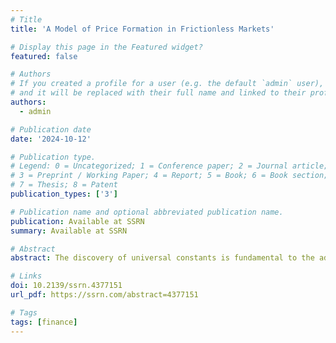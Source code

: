 ```yaml
---
# Title
title: 'A Model of Price Formation in Frictionless Markets'

# Display this page in the Featured widget?
featured: false

# Authors
# If you created a profile for a user (e.g. the default `admin` user), write the username (folder name) here
# and it will be replaced with their full name and linked to their profile.
authors:
  - admin

# Publication date
date: '2024-10-12'

# Publication type.
# Legend: 0 = Uncategorized; 1 = Conference paper; 2 = Journal article;
# 3 = Preprint / Working Paper; 4 = Report; 5 = Book; 6 = Book section;
# 7 = Thesis; 8 = Patent
publication_types: ['3']

# Publication name and optional abbreviated publication name.
publication: Available at SSRN
summary: Available at SSRN

# Abstract
abstract: The discovery of universal constants is fundamental to the advancement of science. A recent empirical hypothesis suggests the existence of a market microstructure invariant that is constant across assets and time. Here, I investigate this hypothesis by developing a model of price formation in frictionless markets. Through theoretical analysis, I find that the invariant actually varies depending on several characteristics. By accounting for these characteristics, I propose a generalized invariant predicted to be constant and equal to one. Using a comprehensive dataset of U.S. stocks between September 2003 and December 2021, I find that the generalized invariant is more homogeneous across assets and time and has a median value of 1.07 with an interquartile range between 0.63 and 1.65. Overall, this work contributes to a broader understanding of asset prices and the joint relationship among prices, volume, volatility, effective spread, trading frequency, market depth, market fragmentation, and several imbalance measures.

# Links
doi: 10.2139/ssrn.4377151
url_pdf: https://ssrn.com/abstract=4377151

# Tags
tags: [finance]
---
```


